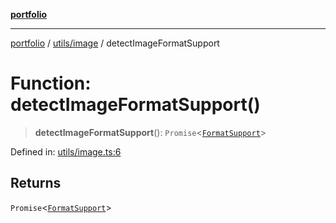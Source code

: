 [**portfolio**](../../../README.md)

***

[portfolio](../../../modules.md) / [utils/image](../README.md) / detectImageFormatSupport

# Function: detectImageFormatSupport()

> **detectImageFormatSupport**(): `Promise`\<[`FormatSupport`](../interfaces/FormatSupport.md)\>

Defined in: [utils/image.ts:6](https://github.com/tnorlund/Portfolio/blob/cee1036b33888902ff9c147d280194e6b328c980/portfolio/utils/image.ts#L6)

## Returns

`Promise`\<[`FormatSupport`](../interfaces/FormatSupport.md)\>
